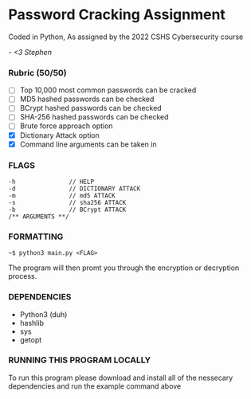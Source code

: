# Password Cracking Assignment

Coded in Python, As assigned by the 2022 CSHS Cybersecurity course

*- <3 Stephen*
### Rubric (50/50)

- [ ] Top 10,000 most common passwords can be cracked
- [ ] MD5 hashed passwords can be checked
- [ ] BCrypt hashed passwords can be checked
- [ ] SHA-256 hashed passwords can be checked
- [ ] Brute force approach option
- [x] Dictionary Attack option
- [X] Command line arguments can be taken in

### FLAGS

```
-h               // HELP 
-d               // DICTIONARY ATTACK
-m               // md5 ATTACK
-s               // sha256 ATTACK
-b               // BCrypt ATTACK
/** ARGUMENTS **/
```

### FORMATTING

```
~$ python3 main.py <FLAG>
```
The program will then promt you through the encryption or decryption process.

### DEPENDENCIES
 - Python3 (duh)
 - hashlib
 - sys
 - getopt

### RUNNING THIS PROGRAM LOCALLY

To run this program please download and install all of the nessecary dependencies and run the example command above
